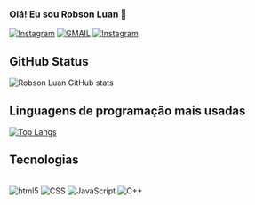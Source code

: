 ### Olá! Eu sou Robson Luan 🙋

[![Instagram](https://img.shields.io/badge/Instagram-E4405F?style=for-the-badge&logo=instagram&logoColor=white)](https://www.instagram.com/robsonluan95/)
[![GMAIL](https://img.shields.io/badge/Gmail-D14836?style=for-the-badge&logo=gmail&logoColor=white)](https://www.instagram.com/robsonluan95/)
[![Instagram](https://img.shields.io/badge/WhatsApp-25D366?style=for-the-badge&logo=whatsapp&logoColor=white)](https://api.whatsapp.com/send?phone=+5587999473365&text=Opa)
## GitHub Status

![Robson Luan GitHub stats](https://github-readme-stats.vercel.app/api?username=robsonluan95&show_icons=true&theme=tokyonight)

## Linguagens de programação mais usadas
[![Top Langs](https://github-readme-stats.vercel.app/api/top-langs/?username=robsonluan95&layout=compact)](https://github.com/robsonluan95/github-readme-stats)



## Tecnologias
<div style="display:inline_block"><br/>
  <img aling="center" alt="html5" src="https://img.shields.io/badge/HTML5-E34F26?style=for-the-badge&logo=html5&logoColor=white"/>
  <img aling="center" alt="CSS" src="https://img.shields.io/badge/CSS3-1572B6?style=for-the-badge&logo=css3&logoColor=white"/>
  <img aling="center" alt="JavaScript" src="https://img.shields.io/badge/JavaScript-323330?style=for-the-badge&logo=javascript&logoColor=F7DF1E"/>
  <img aling="center" alt="C++" src="https://img.shields.io/badge/C%2B%2B-00599C?style=for-the-badge&logo=c%2B%2B&logoColor=white"/>
</div><br/>
